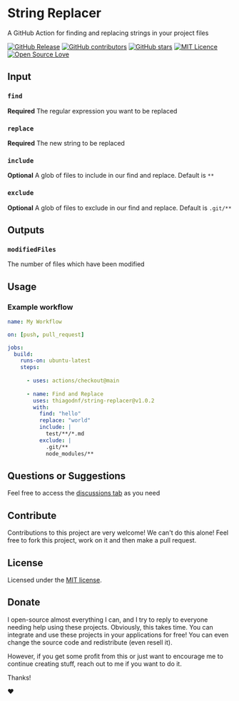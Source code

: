 # String Replacer

A GitHub Action for finding and replacing strings in your project files

[![GitHub Release](https://img.shields.io/github/release/thiagodnf/string-replacer.svg)](https://github.com/thiagodnf/string-replacer/releases/latest)
[![GitHub contributors](https://img.shields.io/github/contributors/thiagodnf/string-replacer.svg)](https://github.com/thiagodnf/string-replacer/graphs/contributors)
[![GitHub stars](https://img.shields.io/github/stars/thiagodnf/string-replacer.svg)](https://github.com/thiagodnf/string-replacer)
[![MIT Licence](https://badges.frapsoft.com/os/mit/mit.svg?v=103)](https://opensource.org/licenses/mit-license.php)
[![Open Source Love](https://badges.frapsoft.com/os/v1/open-source.svg?v=103)](https://github.com/ellerbrock/open-source-badges/)

## Input

### `find`
**Required** The regular expression you want to be replaced

### `replace`
**Required** The new string to be replaced

### `include`
**Optional** A glob of files to include in our find and replace. Default is `**`

### `exclude`
**Optional** A glob of files to exclude in our find and replace. Default is `.git/**`

## Outputs

### `modifiedFiles`

The number of files which have been modified

## Usage

### Example workflow

```yaml
name: My Workflow

on: [push, pull_request]

jobs:
  build:
    runs-on: ubuntu-latest
    steps:
     
      - uses: actions/checkout@main
     
      - name: Find and Replace
        uses: thiagodnf/string-replacer@v1.0.2
        with:
          find: "hello"
          replace: "world"
          include: |
            test/**/*.md
          exclude: |
            .git/**
            node_modules/**
```

## Questions or Suggestions

Feel free to access the <a href="../../discussions">discussions tab</a> as you need

## Contribute

Contributions to this project are very welcome! We can't do this alone! Feel free to fork this project, work on it and then make a pull request.

## License

Licensed under the [MIT license](LICENSE).

## Donate

I open-source almost everything I can, and I try to reply to everyone needing help using these projects. Obviously, this takes time. You can integrate and use these projects in your applications for free! You can even change the source code and redistribute (even resell it).

However, if you get some profit from this or just want to encourage me to continue creating stuff, reach out to me if you want to do it.

Thanks!

❤️
